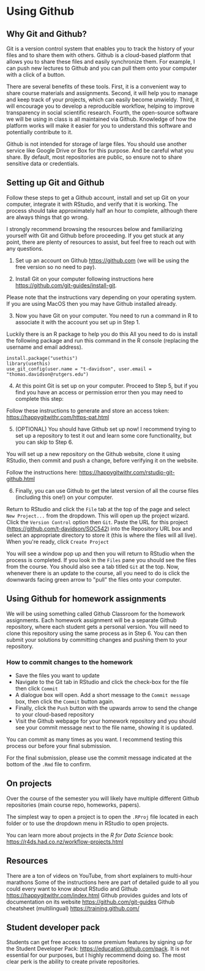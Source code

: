 
# Using Github

## Why Git and Github?

Git is a version control system that enables you to track the history of your files and to share them with others. Github  is a cloud-based platform that allows you to share these files and easily synchronize them. For example, I can push new lectures to Github and you can pull them onto your computer with a click of a button.

There are several benefits of these tools. First, it is a convenient way to share course materials and assignments. Second, it will help you to manage and keep track of your projects, which can easily become unwieldy. Third, it will encourage you to develop a reproducible workflow, helping to improve transparency in social scientific research. Fourth, the open-source software we will be using in class is all maintained via Github. Knowledge of how the platform works will make it easier for you to understand this software and potentially contribute to it.

Github is not intended for storage of large files. You should use another service like Google Drive or Box for this purpose. And be careful what you share. By default, most repositories are public, so ensure not to share sensitive data or credentials.

## Setting up Git and Github

Follow these steps to get a Github account, install and set up Git on your computer, integrate it with RStudio, and verify that it is working. The process should take approximately half an hour to complete, although there are always things that go wrong.

I strongly recommend browsing the resources below and familiarizing yourself with Git and Github before proceeding. If you get stuck at any point, there are plenty of resources to assist, but feel free to reach out with any questions.

1. Set up an account on Github https://github.com (we will be using the free version so no need to pay).

2. Install Git on your computer following instructions here https://github.com/git-guides/install-git.

Please note that the instructions vary depending on your operating system. If you are using MacOS then you may have Github installed already. 

3. Now you have Git on your computer. You need to run a command in R to associate it with the account you set up in Step 1.

Luckily there is an R package to help you do this All you need to do is install the following package and run this command in the R console (replacing the username and email address).

```
install.package("usethis")
library(usethis)
use_git_config(user.name = "t-davidson", user.email = "thomas.davidson@rutgers.edu")
```

4. At this point Git is set up on your computer.  Proceed to Step 5, but if you find you have an access or permission error then you may need to complete this step:

Follow these instructions to generate and store an access token: https://happygitwithr.com/https-pat.html

5. (OPTIONAL) You should have Github set up now! I recommend trying to set up a repository to test it out and learn some core functionality, but you can skip to Step 6.

You will set up a new repository on the Github website, clone it using RStudio, then commit and push a change, before verifying it on the website.

Follow the instructions here: https://happygitwithr.com/rstudio-git-github.html

6. Finally, you can use Github to get the latest version of all the course files (including this one!) on your computer.

Return to RStudio and click the `File` tab at the top of the page and select `New Project...` from the dropdown. This will open up the project wizard. Click the `Version Control` option then `Git`. Paste the URL for this project (https://github.com/t-davidson/SOC542) into the Repository URL box and select an appropriate directory to store it (this is where the files will all live). When you're ready, click `Create Project`

You will see a window pop up and then you will return to RStudio when the process is completed. If you look in the `Files` pane you should see the files from the course. You should also see a tab titled `Git` at the top. Now, whenever there is an update to the course, all you need to do is click the downwards facing green arrow to "pull" the files onto your computer.

## Using Github for homework assignments

We will be using something called Github Classroom for the homework assignments. Each homework assignment will be a separate Github repository, where each student gets a personal version. You will need to clone this repository using the same process as in Step 6. You can then submit your solutions by committing changes and pushing them to your repository.

### How to commit changes to the homework

- Save the files you want to update
- Navigate to the Git tab in RStudio and click the check-box for the file then click `Commit`
- A dialogue box will open. Add a short message to the `Commit message` box, then click the `Commit` button again.
- Finally, click the `Push` button with the upwards arrow to send the change to your cloud-based repository
- Visit the Github webpage for your homework repository and you should see your commit message next to the file name, showing it is updated.

You can commit as many times as you want. I recommend testing this process our before your final submission.

For the final submission, please use the commit message indicated at the bottom of the `.Rmd` file to confirm.

## On projects

Over the course of the semester you will likely have multiple different Github repositories (main course repo, homeworks, papers).

The simplest way to open a project is to open the `.RProj` file located in each folder or to use the dropdown menu in RStudio to open projects.

You can learn more about projects in the *R for Data Science* book: https://r4ds.had.co.nz/workflow-projects.html

## Resources

There are a ton of videos on YouTube, from short explainers to multi-hour marathons
Some of the instructions here are part of detailed guide to all you could every want to know about RStudio and Github https://happygitwithr.com/index.html
Github provides guides and lots of documentation on its website https://github.com/git-guides
Github cheatsheet (multilingual) https://training.github.com/

## Student developer pack
Students can get free access to some premium features by signing up for the Student Developer Pack: https://education.github.com/pack. It is not essential for our purposes, but I highly recommend doing so. The most clear perk is the ability to create private repositories.
